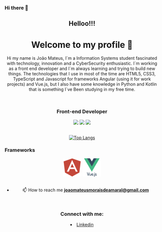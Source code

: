### Hi there 👋

<!--
**joaomateuus/joaomateuus** is a ✨ _special_ ✨ repository because its `README.md` (this file) appears on your GitHub profile.

Here are some ideas to get you started:

- 🔭 I’m currently working on ...
- 🌱 I’m currently learning ...
- 👯 I’m looking to collaborate on ...
- 🤔 I’m looking for help with ...
- 💬 Ask me about ...
- 📫 How to reach me: ...
- 😄 Pronouns: ...
- ⚡ Fun fact: ...
-->

<h2 align="center">Helloo!!!</h1>

<h1 align="center">Welcome to my profile 👋</h1>

<p  align="center"> Hi my name is João Mateus, I´m a Information Systems student fascinated with technology, innovation and a CyberSecurity enthusiastic. I´m working as a front end developer and I´m always learning and trying to build new things. The technologies that I use in most of the time are HTML5, CSS3, TypeScript and Javascript for frameworks Angular (using it for work projects) and Vue.js, but I also have some knowledge in Python and Kotlin that is something I´ve Been studying in my free time. </p>

<br>

<h3 align="center">Front-end Developer </h3>



 <div align="center" background-color="white">

  <span>

   <img src="https://user-images.githubusercontent.com/80249973/126726480-1285c6c4-d83b-4c84-9470-5a93c983acc4.png" heigth="1500" width="100"/>
   
   <img src="https://www.seekpng.com/png/full/80-803501_javascript-logo-logo-de-java-script-png.png" heigth="50" width="60"/>

   <img src="https://cdn.iconscout.com/icon/free/png-512/typescript-1174965.png" heigth="50" width="60"/>
   
   

  </span>

 </div>

</br>



<div align="center">

[![Top Langs](https://github-readme-stats.vercel.app/api/top-langs/?username=joaomateuus&layout=compact&theme=tokyonight)](https://github.com/joaomateuus/github-readme-stats)

</div>


<h3 heigth="50" width="60"> Frameworks </h3>

<div align="center">
 
  <img src="https://raw.githubusercontent.com/devicons/devicon/9f4f5cdb393299a81125eb5127929ea7bfe42889/icons/angularjs/angularjs-plain.svg" heigth="50" width="60"/>
 
 <img src="https://raw.githubusercontent.com/devicons/devicon/9f4f5cdb393299a81125eb5127929ea7bfe42889/icons/vuejs/vuejs-original-wordmark.svg" heigth="50" width="60"/>
 </div>
 
<br>

<div align="center">

- 📫 How to reach me **joaomateusmoraisdeamaral@gmail.com**

</div>
 
<br>

<h3 align="center">Connect with me:</h3>
<li align="center">
 <a class="url" href="https://www.linkedin.com/in/jo%C3%A3omateus-/" align="center">Linkedin</a>
</li>
 
 <div align:"center"
  <img src="https://image.flaticon.com/icons/png/512/174/174857.png" heigth="50" width="60"/>
</div>

